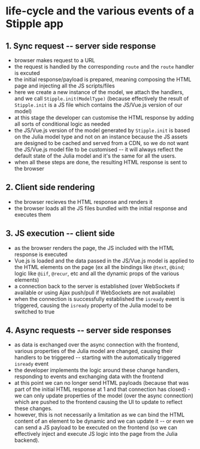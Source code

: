 # life-cycle and the various events of a Stipple app

## 1. Sync request -- server side response
- browser makes request to a URL
- the request is handled by the corresponding `route` and the `route` handler is excuted
- the initial response/payload is prepared, meaning composing the HTML page and injecting all the JS scripts/files
- here we create a new instance of the model, we attach the handlers, and we call `Stipple.init(ModelType)` (because effectively the result of `Stipple.init` is a JS file which contains the JS/Vue.js version of our model)
- at this stage the developer can customise the HTML response by adding all sorts of conditional logic as needed
- the JS/Vue.js version of the model generated by `Stipple.init` is based on the Julia model type and not on an instance because the JS assets are designed to be cached and served from a CDN, so we do not want the JS/Vue.js model file to be customised -- it will always reflect the default state of the Julia model and it's the same for all the users.
- when all these steps are done, the resulting HTML response is sent to the browser

## 2. Client side rendering
- the browser recieves the HTML response and renders it
- the browser loads all the JS files bundled with the initial response and executes them

## 3. JS execution -- client side
- as the browser renders the page, the JS included with the HTML response is executed
- Vue.js is loaded and the data passed in the JS/Vue.js model is applied to the HTML elements on the page (ex all the bindings like `@text`, `@bind`; logic like `@iif`, `@recur`, etc and all the dynamic props of the various elements)
- a connection back to the server is established (over WebSockets if available or using Ajax push/pull if WebSockets are not available)
- when the connection is successfully established the `isready` event is triggered, causing the `isready` property of the Julia model to be switched to true

## 4. Async requests -- server side responses
- as data is exchanged over the async connection with the frontend, various properties of the Julia model are changed, causing their handlers to be triggered -- starting with the automatically triggered `isready` event
- the developer implements the logic around these change handlers, responding to events and exchanging data with the frontend
- at this point we can no longer send HTML payloads (because that was part of the initial HTML response at 1 and that connection has closed) - we can only update properties of the model (over the async connection) which are pushed to the frontend causing the UI to update to reflect these changes.
- however, this is not necessarily a limitation as we can bind the HTML content of an element to be dynamic and we can update it -- or even we can send a JS payload to be executed on the frontend (so we can effectively inject and execute JS logic into the page from the Julia backend).